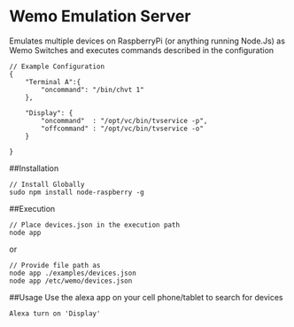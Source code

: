 # Wemo Emulation Server
Emulates multiple devices on RaspberryPi (or anything running Node.Js) as Wemo Switches and executes commands described in the configuration

```
// Example Configuration
{
	"Terminal A":{ 
		"oncommand": "/bin/chvt 1" 
	},

	"Display": { 
		"oncommand"  : "/opt/vc/bin/tvservice -p",
		"offcommand" : "/opt/vc/bin/tvservice -o"
	}

}
```

##Installation
```
// Install Globally
sudo npm install node-raspberry -g
```

##Execution
```
// Place devices.json in the execution path
node app
```
or

```
// Provide file path as
node app ./examples/devices.json
node app /etc/wemo/devices.json
```


##Usage
Use the alexa app on your cell phone/tablet to search for devices

```
Alexa turn on 'Display'
```
